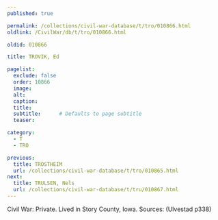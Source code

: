 ```yaml
---
published: true

permalink: /collections/civil-war-database/t/tro/010866.html
oldlink: /CivilWar/db/t/tro/010866.html

oldid: 010866

title: TROVIK, Ed

pagelist:
  exclude: false
  order: 10866
  image: 
  alt:
  caption:
  title:
  subtitle:      # Defaults to page subtitle
  teaser:

category: 
  - T 
  - TRO

previous:
  title: TROSTHEIM
  url: /collections/civil-war-database/t/tro/010865.html  
next:
  title: TRULSEN, Nels
  url: /collections/civil-war-database/t/tru/010867.html   
---
```

Civil War: Private. Lived in Story County, Iowa. Sources: (Ulvestad p338)